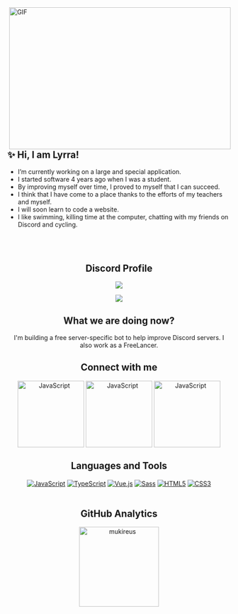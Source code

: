 <img align="right" alt="GIF" src="https://github.com/abhisheknaiidu/abhisheknaiidu/blob/master/code.gif?raw=true" width="500" height="320" />

## ✨ Hi, I am Lyrra!
- I’m currently working on a large and special application.
- I started software 4 years ago when I was a student.
- By improving myself over time, I proved to myself that I can succeed.
- I think that I have come to a place thanks to the efforts of my teachers and myself.
- I will soon learn to code a website.
- I like swimming, killing time at the computer, chatting with my friends on Discord and cycling.
<br/>
<br/>

<div align="center" dir="auto">

## Discord Profile
![](https://komarev.com/ghpvc/?username=Lyrraisbest)
<div align="center" dir="auto">
    <a target href="https://discord.com/users/816704064401703002" title="Discord Profile" rel="nofollow"><img src="https://lanyard.cnrad.dev/api/816704064401703002" data-canonical-src="https://lanyard.cnrad.dev/api/816704064401703002" style="max-width: 100%;"></a>
</div>

## What we are doing now?
I'm building a free server-specific bot to help improve Discord servers.
I also work as a FreeLancer.
<div align="center" dir="auto">

## Connect with me

<div align="center" dir="auto">
<a target="_blank" rel="noopener noreferrer" href="https://discord.com/users/813158989742735411"><img alt="JavaScript" align="center" src="https://discord.com/assets/cb48d2a8d4991281d7a6a95d2f58195e.svg" data-canonical-src="https://img.shields.io/badge/-Javascript-edb200?style=flat-square&amp;logo=javascript&amp;logoColor=white" style="height="150" width="150";"></a>
<a target="_blank" rel="noopener noreferrer" href="https://instagram.com/lyrraxd"><img alt="JavaScript" align="center" src="https://www.logo.wine/a/logo/Instagram/Instagram-Wordmark-Logo.wine.svg" data-canonical-src="https://img.shields.io/badge/-Javascript-edb200?style=flat-square&amp;logo=javascript&amp;logoColor=white" style="height="150" width="150";"></a>
<a target="_blank" rel="noopener noreferrer" href="https://www.google.com/search?q=Please+mail+to%3A+contact%40lyrraisbest.com&sxsrf=APq-WBtF54LauoP5MjoAiw7hre0x-cIbsg%3A1643951188175&source=hp&ei=VLT8Ya2fB9STxc8P0Iip4AQ&iflsig=AHkkrS4AAAAAYfzCZNQsR3bZFLpE5aIFc62R35BfdOtP&ved=0ahUKEwitmeK0o-X1AhXUSfEDHVBECkwQ4dUDCAg&uact=5&oq=Please+mail+to%3A+contact%40lyrraisbest.com&gs_lcp=Cgdnd3Mtd2l6EAMyBwghEAoQoAE6BwgjEOoCECc6BAgjECc6CwgAEIAEELEDEIMBOggILhCxAxCDAToICAAQgAQQsQM6EQguEIAEELEDEIMBEMcBEKMCOggIABCxAxCDAToFCAAQgAQ6CAguEIAEELEDOgUILhCABDoNCAAQgAQQsQMQRhD_AToLCC4QgAQQsQMQgwE6CggAEIAEEEYQ_wE6BQgAEMsBOggIABAWEAoQHjoGCAAQFhAeOgYIABANEB46CAgAEAgQDRAeOggIIRAWEB0QHjoFCCEQoAFQqQxY7ExgiU5oB3AAeACAAaoBiAGUMJIBBDAuNDWYAQCgAQGwAQo&sclient=gws-wiz"><img alt="JavaScript" align="center" src="https://a.storyblok.com/f/120875/3500x799/279845f2c4/gmail-logo.png" data-canonical-src="https://img.shields.io/badge/-Javascript-edb200?style=flat-square&amp;logo=javascript&amp;logoColor=white" style="height="150" width="150";"></a>
<br />

## Languages and Tools

<div align="center" dir="auto">
    <a target="_blank" rel="noopener noreferrer" href="https://camo.githubusercontent.com/190fb33f1d8cf3453c2672dfee886a0e8585bf0addd146fc62f2d2de346ea4eb/68747470733a2f2f696d672e736869656c64732e696f2f62616467652f2d4a6176617363726970742d6564623230303f7374796c653d666c61742d737175617265266c6f676f3d6a617661736372697074266c6f676f436f6c6f723d7768697465"><img alt="JavaScript" align="center" src="https://camo.githubusercontent.com/190fb33f1d8cf3453c2672dfee886a0e8585bf0addd146fc62f2d2de346ea4eb/68747470733a2f2f696d672e736869656c64732e696f2f62616467652f2d4a6176617363726970742d6564623230303f7374796c653d666c61742d737175617265266c6f676f3d6a617661736372697074266c6f676f436f6c6f723d7768697465" data-canonical-src="https://img.shields.io/badge/-Javascript-edb200?style=flat-square&amp;logo=javascript&amp;logoColor=white" style="max-width: 100%;"></a>
    <a target="_blank" rel="noopener noreferrer" href="https://camo.githubusercontent.com/ef9cb411522e2bdadac35a9a74ac1889fe9c5de54ebc04c48d89468deb6a16f4/68747470733a2f2f696d672e736869656c64732e696f2f62616467652f2d547970657363726970742d3030376163633f7374796c653d666c61742d737175617265266c6f676f3d74797065736372697074266c6f676f436f6c6f723d7768697465"><img alt="TypeScript" align="center" src="https://camo.githubusercontent.com/ef9cb411522e2bdadac35a9a74ac1889fe9c5de54ebc04c48d89468deb6a16f4/68747470733a2f2f696d672e736869656c64732e696f2f62616467652f2d547970657363726970742d3030376163633f7374796c653d666c61742d737175617265266c6f676f3d74797065736372697074266c6f676f436f6c6f723d7768697465" data-canonical-src="https://img.shields.io/badge/-Typescript-007acc?style=flat-square&amp;logo=typescript&amp;logoColor=white" style="max-width: 100%;"></a>
    <a target="_blank" rel="noopener noreferrer" href="https://camo.githubusercontent.com/efe348eff0cf3a6a92ac848f6e1a5d85a4cb3673df8447188d7ad70ea4dd7640/68747470733a2f2f696d672e736869656c64732e696f2f62616467652f2d5675652e6a732d3431423838333f7374796c653d666c61742d737175617265266c6f676f3d7675652e6a73266c6f676f436f6c6f723d7768697465"><img alt="Vue.js" align="center" src="https://camo.githubusercontent.com/efe348eff0cf3a6a92ac848f6e1a5d85a4cb3673df8447188d7ad70ea4dd7640/68747470733a2f2f696d672e736869656c64732e696f2f62616467652f2d5675652e6a732d3431423838333f7374796c653d666c61742d737175617265266c6f676f3d7675652e6a73266c6f676f436f6c6f723d7768697465" data-canonical-src="https://img.shields.io/badge/-Vue.js-41B883?style=flat-square&amp;logo=vue.js&amp;logoColor=white" style="max-width: 100%;"></a>
    <a target="_blank" rel="noopener noreferrer" href="https://camo.githubusercontent.com/fabe0b9fc0956fc4327fb91945629b49e89722774141d1be082a23f4770e2513/68747470733a2f2f696d672e736869656c64732e696f2f62616467652f2d536173732d4343363639393f7374796c653d666c61742d737175617265266c6f676f3d73617373266c6f676f436f6c6f723d7768697465"><img alt="Sass" align="center" src="https://camo.githubusercontent.com/fabe0b9fc0956fc4327fb91945629b49e89722774141d1be082a23f4770e2513/68747470733a2f2f696d672e736869656c64732e696f2f62616467652f2d536173732d4343363639393f7374796c653d666c61742d737175617265266c6f676f3d73617373266c6f676f436f6c6f723d7768697465" data-canonical-src="https://img.shields.io/badge/-Sass-CC6699?style=flat-square&amp;logo=sass&amp;logoColor=white" style="max-width: 100%;"></a>
    <a target="_blank" rel="noopener noreferrer" href="https://camo.githubusercontent.com/0c3a16a22ae058cfe38a06dc9ea16404cf006409262f547c9ccfa3ec8b30f71e/68747470733a2f2f696d672e736869656c64732e696f2f62616467652f2d48544d4c352d4533344632363f7374796c653d666c61742d737175617265266c6f676f3d68746d6c35266c6f676f436f6c6f723d7768697465"><img alt="HTML5" align="center" src="https://camo.githubusercontent.com/0c3a16a22ae058cfe38a06dc9ea16404cf006409262f547c9ccfa3ec8b30f71e/68747470733a2f2f696d672e736869656c64732e696f2f62616467652f2d48544d4c352d4533344632363f7374796c653d666c61742d737175617265266c6f676f3d68746d6c35266c6f676f436f6c6f723d7768697465" data-canonical-src="https://img.shields.io/badge/-HTML5-E34F26?style=flat-square&amp;logo=html5&amp;logoColor=white" style="max-width: 100%;"></a>
    <a target="_blank" rel="noopener noreferrer" href="https://camo.githubusercontent.com/7accf2dc7a0098f588a03efe16e85cfdfdb524fd4cc08f30994f3bfddc29e424/68747470733a2f2f696d672e736869656c64732e696f2f62616467652f2d435353332d3236346465343f7374796c653d666c61742d737175617265266c6f676f3d63737333266c6f676f436f6c6f723d7768697465"><img alt="CSS3" align="center" src="https://camo.githubusercontent.com/7accf2dc7a0098f588a03efe16e85cfdfdb524fd4cc08f30994f3bfddc29e424/68747470733a2f2f696d672e736869656c64732e696f2f62616467652f2d435353332d3236346465343f7374796c653d666c61742d737175617265266c6f676f3d63737333266c6f676f436f6c6f723d7768697465" data-canonical-src="https://img.shields.io/badge/-CSS3-264de4?style=flat-square&amp;logo=css3&amp;logoColor=white" style="max-width: 100%;"></a>
</div>

<br />


## GitHub Analytics

<div align="center" dir="auto">
  <img height="180em" align="center" src="https://github-readme-stats.vercel.app/api/top-langs?username=IbrahimTalha0&show_icons=true&locale=en&layout=compact&langs_count=8&theme=radical" alt="mukireus"/>
</a>


<br />
<br />

[instagram]: https://www.instagram.com/lyrraxd
[discord]: https://discord.com/users/813158989742735411/
[gmail]: mailto:contact@lyrraisbest.com
[vsCode]: https://code.visualstudio.com/
[git]: https://git-scm.com/
[android]: https://www.android.com/
[github]: https://github.com/Lyrraisbest
[python]: https://www.python.org/
[ios]: https://www.apple.com/ios/ios-14/
[xd]: https://www.adobe.com/products/xd.html
